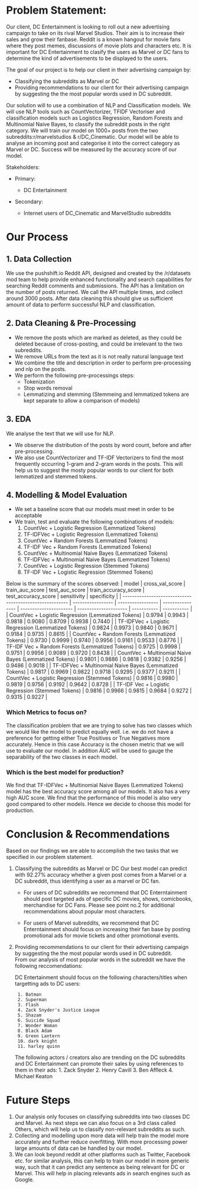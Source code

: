 # Problem Statement:

Our client, DC Entertainment is looking to roll out a new advertising campaign to take on its rival Marvel Studios. Their aim is to increase their sales and grow their fanbase. Reddit is a known hangout for movie fans where they post memes, discussions of movie plots and characters etc. It is important for DC Entertainment to clasify the users as Marvel or DC fans to determine the kind of advertisements to be displayed to the users. 

The goal of our project is to help our client in their advertising campaign by:
- Classifying the subreddits as Marvel or DC
- Providing recommendations to our client for their advertising campaign by suggesting the the most popular words used in DC subreddit. 

Our solution will to use a combination of NLP and Classification models. We will use NLP tools such as CountVectorizer, TFIDF Vectoriser and classification models such as Logistics Regression, Random Forests and Multinomial Naive Bayes, to classify the subreddit posts in the right category. We will train our model on 1000+ posts from the two subreddits:r/marvelstudios & r/DC_Cinematic.  Our model will be able to analyse an incoming post and categorise it into the correct category as Marvel or DC. Success will be measured by the accuracy score of our model. 

Stakeholders: 
- Primary: 
    - DC Entertainment 
    
- Secondary: 
    - Internet users of DC_Cinematic and MarvelStudio subreddits

# Our Process

## 1. Data Collection

We use the pushshift.io Reddit API, designed and created by the /r/datasets mod team to help provide enhanced functionality and search capabilities for searching Reddit comments and submissions. The API has a limitation on the number of posts returned. We call the API multiple times, and collect around 3000 posts. After data cleaning this should give us sufficient amount of data to perform successful NLP and classification. 

## 2. Data Cleaning & Pre-Processing

- We remove the posts which are marked as deleted, as they could be deleted because of cross-posting, and could be irrelevant to the two subreddits. 
- We remove URLs from the text as it is not really natural language text
- We combine the title and description in order to perform pre-processing and nlp on the posts. 
- We perform the following pre-processings steps:
    - Tokenization
    - Stop words removal 
    - Lemmatizing and stemming (Stemmeing and lemmatized tokens are kept separate to allow a comparison of models) 

## 3. EDA

We analyse the text that we will use for NLP. 

- We observe the distribution of the posts by word count, before and after pre-processing. 
- We also use CountVectorizer and TF-IDF Vectorizers to find the most frequently occurring 1-gram and 2-gram words in the posts. This will help us to suggest the mosty popular words to our client for both lemmatized and stemmed tokens.  

## 4. Modelling & Model Evaluation

- We set a baseline score that our models must meet in order to be acceptable
- We train, test and evaluate the following combinations of models:
    1. CountVec + Logistic Regression (Lemmatized Tokens)
    2. TF-IDFVec + Logistic Regression (Lemmatized Tokens)
    3. CountVec + Random Forests (Lemmatized Tokens)
    4. TF-IDF Vec + Random Forests (Lemmatized Tokens)
    5. CountVec + Multinomial Naive Bayes (Lemmatized Tokens)
    6. TF-IDFVec + Multinomial Naive Bayes (Lemmatized Tokens)
    7. CountVec + Logistic Regression (Stemmed Tokens)
    8. TF-IDF Vec + Logistic Regression (Stemmed Tokens)

Below is the summary of the scores observed: 
| model                                                   | cross\_val\_score | train\_auc\_score | test\_auc\_score | train\_accuracy\_score | test\_accuracy\_score | sensitivity | specificity |
| ------------------------------------------------------- | ----------------- | ----------------- | ---------------- | ---------------------- | --------------------- | ----------- | ----------- |
| CountVec + Logistic Regression (Lemmatized Tokens)      | 0.9794            | 0.9943            | 0.9818           | 0.9080                 | 0.8709                | 0.9938      | 0.7440      |
| TF-IDFVec + Logistic Regression (Lemmatized Tokens)     | 0.9824            | 0.9973            | 0.9840           | 0.9671                 | 0.9184                | 0.9735      | 0.8615      |
| CountVec + Random Forests (Lemmatized Tokens)           | 0.9730            | 0.9999            | 0.9740           | 0.9956                 | 0.9161                | 0.9533      | 0.8776      |
| TF-IDF Vec + Random Forests (Lemmatized Tokens)         | 0.9725            | 0.9998            | 0.9751           | 0.9956                 | 0.9089                | 0.9720      | 0.8438      |
| CountVec + Multinomial Naive Bayes (Lemmatized Tokens)  | 0.9801            | 0.9886            | 0.9818           | 0.9382                 | 0.9256                | 0.9486      | 0.9018      |
| TF-IDFVec + Multinomial Naive Bayes (Lemmatized Tokens) | 0.9817            | 0.9969            | 0.9822           | 0.9718                 | 0.9295                | 0.9377      | 0.9211      |
| CountVec + Logistic Regression (Stemmed Tokens)         | 0.9816            | 0.9980            | 0.9819           | 0.9756                 | 0.9192                | 0.9642      | 0.8728      |
| TF-IDF Vec + Logistic Regression (Stemmed Tokens)       | 0.9816            | 0.9966            | 0.9815           | 0.9684                 | 0.9272                | 0.9315      | 0.9227      |

### Which Metrics to focus on?
The classification problem that we are trying to solve has two classes which we would like the model to predict equally well. i.e. we do not have a preference for getting either True Positives or True Negatives more accurately. Hence in this case Accuracy is the chosen metric that we will use to evaluate our model. In addition AUC will be used to gauge the separability of the two classes in each model.

### Which is the best model for production?
We find that TF-IDFVec + Multinomial Naive Bayes (Lemmatized Tokens) model has the best accuracy score among all our models. It also has a very high AUC score. We find that the performance of this model is also very good compared to other models. Hence we decide to choose this model for production. 

# Conclusion & Recommendations

Based on our findings we are able to accomplish the two tasks that we specified in our problem statement. 
1. Classifying the subreddits as Marvel or DC
Our best model can predict with 92.27% accuracy whether a given post comes from a Marvel or a DC subreddit, thus identifying a user as a marvel or DC fan. 

    - For users of DC subreddits we recommend that DC Enterntainment should post targeted ads of specific DC movies, shows, comicbooks, merchandise for DC Fans. Please see point no.2 for additional recommendations about popular most characters. 

    - For users of Marvel subreddits, we recommend that DC Enterntainment should focus on increasing their fan base by posting promotional ads for movie tickets and other promotional events.

2. Providing recommendations to our client for their advertising campaign by suggesting the the most popular words used in DC subreddit.<br>
From our analysis of most popular words in the subreddit we have the following reccomendations:

   DC Entertainment should focus on the following characters/titles when targetting ads to DC users:
    
        1. Batman
        2. Superman 
        3. Flash
        4. Zack Snyder's Justice League
        5. Shazam
        6. Suicide Squad
        7. Wonder Woman       
        8. Black Adam          
        9. Green Lantern      
        10. dark knight        
        11. harley quinn

   The following actors / creators also are trending on the DC subreddits and DC Entertainment can promote their sales by using references to them in their ads:
        1. Zack Snyder
        2. Henry Cavill
        3. Ben Affleck
        4. Michael Keaton

# Future Steps

1. Our analysis only focuses on classifying subreddits into two classes DC and Marvel. As next steps we can also focus on a 3rd class called Others, which will help us to classify non-relevant subreddits as such. 
2. Collecting and modelling upon more data will help train the model more accurately and further reduce overfitting. With more processing power large amounts of data can be handled by our model. 
3. We can look beyond reddit at other platforms such as Twitter, Facebook etc. for similar analysis, this can help to train our model in more generic way, such that it can predict any sentence as being relevant for DC or Marvel. This will help in placing relevants ads in search engines such as Google.
